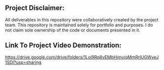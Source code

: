 ## Project Disclaimer:
All deliverables in this repository were collaboratively created by the project team. This repository is maintained solely for portfolio and purposes. I do not claim sole ownership of the code or documents presented in it.

## Link To Project Video Demonstration: 
https://drive.google.com/drive/folders/1Loi9Rq8vEMbHjmvjqMmRrlUGWveJ1SDl?usp=sharing
